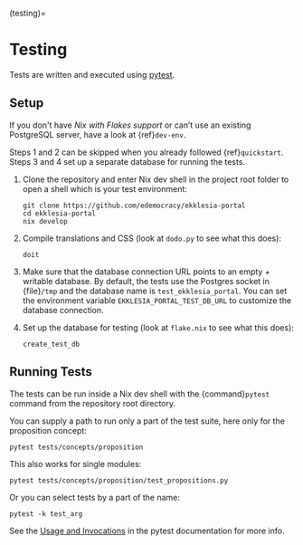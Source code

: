 (testing)=

# Testing

Tests are written and executed using [pytest](https://pytest.org).

## Setup

If you don't have *Nix with Flakes support* or can’t use an existing PostgreSQL
server, have a look at {ref}`dev-env`.

Steps 1 and 2 can be skipped when you already followed {ref}`quickstart`.
Steps 3 and 4 set up a separate database for running the tests.

1. Clone the repository and enter Nix dev shell in the project root folder to 
   open a
   shell which is your test environment:

   ```
   git clone https://github.com/edemocracy/ekklesia-portal
   cd ekklesia-portal
   nix develop
   ```

2. Compile translations and CSS (look at `dodo.py` to see what this does):

   ```
   doit
   ```

3. Make sure that the database connection URL points to an empty + writable
   database.
   By default, the tests use the Postgres socket in {file}`/tmp` and the
   database name is
   `test_ekklesia_portal`. You can set the environment variable
   `EKKLESIA_PORTAL_TEST_DB_URL` to customize the database connection.

4. Set up the database for testing (look at `flake.nix` to see what this does):

   ```
   create_test_db
   ```

## Running Tests

The tests can be run inside a Nix dev shell with the {command}`pytest`
command from the repository root directory.

You can supply a path to run only a part of the test suite, here only for the
proposition concept:

```
pytest tests/concepts/proposition
```

This also works for single modules:

```
pytest tests/concepts/proposition/test_propositions.py
```

Or you can select tests by a part of the name:

```
pytest -k test_arg
```

See the [Usage and Invocations](https://docs.pytest.org/en/stable/usage.html)
in the pytest documentation for more info.
